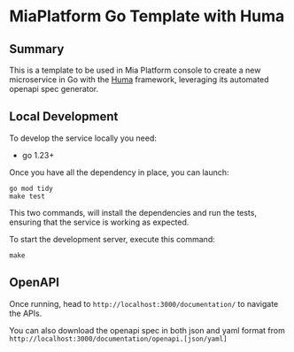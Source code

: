 # MiaPlatform Go Template with Huma

## Summary

This is a template to be used in Mia Platform console to create a new microservice in Go with the [Huma](https://huma.rocks/) framework, leveraging its automated openapi spec generator.

## Local Development

To develop the service locally you need:

- go 1.23+

Once you have all the dependency in place, you can launch:

```shell
go mod tidy
make test
```

This two commands, will install the dependencies and run the tests, ensuring that the service is working as expected.

To start the development server, execute this command:

```shell
make
```

## OpenAPI

Once running, head to `http://localhost:3000/documentation/` to navigate the APIs.

You can also download the openapi spec in both json and yaml format from `http://localhost:3000/documentation/openapi.[json/yaml]`
